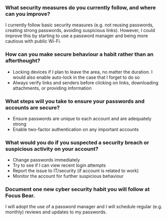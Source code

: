 ### What security measures do you currently follow, and where can you improve?
I currently follow basic security measures (e.g. not reusing passwords, creating strong passwords, avoiding suspicious links). However, I could improve this by starting to use a password manager and being more cautious with public Wi-Fi.

### How can you make secure behaviour a habit rather than an afterthought?
- Locking devices if I plan to leave the area, no matter the duration. I would also enable auto-lock in the case that I forget to do so
- Always verify links and senders before clicking on links, downloading attachments, or providing information

### What steps will you take to ensure your passwords and accounts are secure?
- Ensure passwords are unique to each account and are adequately strong
- Enable two-factor authentication on any important accounts

### What would you do if you suspected a security breach or suspicious activity on your account?
- Change passwords immediately
- Try to see if I can view recent login attempts
- Report the issue to IT/security (if account is related to work)
- Monitor the account for further suspicious behaviour

### Document one new cyber security habit you will follow at Focus Bear.
I will adopt the use of a password manager and I will schedule regular (e.g. monthly) reviews and updates to my passwords.
